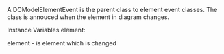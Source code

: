 A DCModelElementEvent is the parent class to element event classes. The class is annouced when the element in diagram changes.

Instance Variables
	element:		<Object>

element
	- is element which is changed
